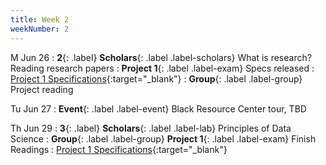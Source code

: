 ```yaml
---
title: Week 2
weekNumber: 2
---
```


M Jun 26
: **2**{: .label} **Scholars**{: .label .label-scholars} What is research? Reading research papers
: **Project 1**{: .label .label-exam} Specs released
  : [Project 1 Specifications]({{site.baseurl}}/rpd_project/#project-1-reading-data-science-and-social-science-literature){:target="_blank"}
: **Group**{: .label .label-group} Project reading

Tu Jun 27
: **Event**{: .label .label-event}  Black Resource Center tour, TBD

Th Jun 29
: **3**{: .label} **Scholars**{: .label .label-lab} Principles of Data Science
: **Group**{: .label .label-group}  **Project 1**{: .label .label-exam} Finish Readings
  : [Project 1 Specifications]({{site.baseurl}}/rpd_project/#project-1-reading-data-science-and-social-science-literature){:target="_blank"} 
